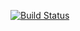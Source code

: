 [![Build Status](https://travis-ci.org/daniellwu/temperature-humidity-logger.svg?branch=master)](https://travis-ci.org/daniellwu/temperature-humidity-logger)
